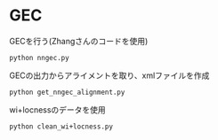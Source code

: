 # GEC

GECを行う(Zhangさんのコードを使用)

```
python nngec.py
```

GECの出力からアライメントを取り、xmlファイルを作成
```
python get_nngec_alignment.py
```

wi+locnessのデータを使用
```
python clean_wi+locness.py
```